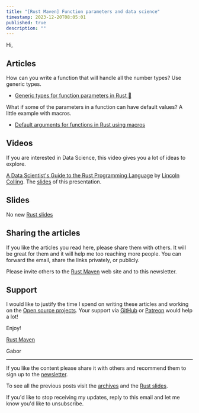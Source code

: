 ```yaml
---
title: "[Rust Maven] Function parameters and data science"
timestamp: 2023-12-20T08:05:01
published: true
description: ""
---
```


Hi,


## Articles

How can you write a function that will handle all the number types? Use generic types.

* [Generic types for function parameters in Rust 🦀 ](https://rust.code-maven.com/generic-types-for-simple-function)

What if some of the parameters in a function can have default values? A little example with macros.

* [Default arguments for functions in Rust using macros](https://rust.code-maven.com/default-arguments-for-functions)


## Videos

If you are interested in Data Science, this video gives you a lot of ideas to explore.

[A Data Scientist's Guide to the Rust Programming Language](https://www.youtube.com/watch?v=E_je8_5WeDk) by [Lincoln Colling](https://github.com/ljcolling).
The [slides](https://talks.colling.net.nz/sds/) of this presentation.


## Slides

No new [Rust slides](https://rust.code-maven.com/slides/rust/)

## Sharing the articles

If you like the articles you read here, please share them with others. It will be great for them and it will help me too reaching more people.
You can forward the email, share the links privately, or publicly.

Please invite others to the [Rust Maven](https://rust.code-maven.com/) web site and to this newsletter.

## Support

I would like to justify the time I spend on writing these articles and working on the [Open source projects](https://rust.code-maven.com/projects).
Your support via [GitHub](https://github.com/szabgab/) or [Patreon](https://www.patreon.com/szabgab) would help a lot!


Enjoy!

[Rust Maven](https://rust.code-maven.com/)

  Gabor

   ------------------------------------
If you like the content please share it with others and recommend them to sign up to the [newsletter](https://rust.code-maven.com/subscribe).

To see all the previous posts visit the [archives](https://rust.code-maven.com/archive) and the [Rust slides](https://rust.code-maven.com/slides/rust/).

If you'd like to stop receiving my updates, reply to this email and let me know you'd like to unsubscribe.

